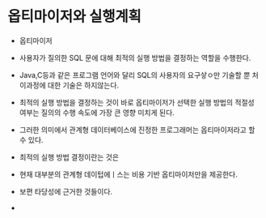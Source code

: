# 옵티마이저와 실행계획 
- 옵티마이저 
- 사용자가 질의한 SQL 문에 대해 최적의 실행 방법을 결정하는 역할을 수행한다. 
- Java,C등과 같은 프로그램 언어와 달리 SQL의 사용자의 요구샇ㅇ만 기술할 뿐 처이과정에 대한 기술은 하지않는다.
- 최적의 실행 방법을 결정하는 것이 바로 옵티마이저가 선택한 실행 방법의 적절성 여부는 질의의 수행 속도에 가장 큰 영향 미치게 된다.

- 그러한 의미에서 관계형 데이터베이스에 진정한 프로그래머는 옵티마이저라고 할 수 있다. 
- 최적의 실행 방법 결정이란는 것은 
- 현재 대부분의 관계형 데이텁에ㅣ스는 비용 기반 옵티마이저만을 제공한다. 
- 보편 타당성에 근거한 것들이다. 
- 
